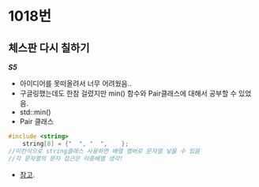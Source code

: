 # 1018번
## 체스판 다시 칠하기
***S5***
- 아이디어를 못떠올려서 너무 어려웠음..    
- 구글링했는데도 한참 걸렸지만 min() 함수와 Pair클래스에 대해서 공부할 수 있었음.
- std::min()
- Pair 클래스
~~~cpp
#include <string> 
    string[8] = {"  ", "  ",    };
//이런식으로 string클래스 사용하면 배열 멤버로 문자열 넣을 수 있음
//각 문자열의 문자 접근은 이중배열 생각!
~~~
- [참고](https://cryptosalamander.tistory.com/13).  